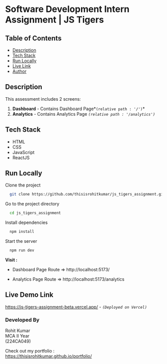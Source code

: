 
# Software Development Intern Assignment | JS Tigers

## Table of Contents

* [Description](#desc)
* [Tech Stack](#tech)
* [Run Locally](#install)
* [Live Link](#live)
* [Author](#author)


## <a id="desc"></a> Description

This assessment includes 2 screens:
1. **Dashboard** - Contains Dashboard Page*`(relative path : '/')`*
2. **Analytics** - Contains Analytics Page *`(relative path : '/analytics')`*


## <a id="tech"></a> Tech Stack

- HTML <br/>
- CSS <br/>
- JavaScript <br/>
- ReactJS


## <a id="install"></a> Run Locally

Clone the project

```bash
  git clone https://github.com/thisisrohitkumar/js_tigers_assignment.git
```

Go to the project directory

```bash
  cd js_tigers_assignment
```

Install dependencies

```bash
  npm install
```

Start the server

```bash
  npm run dev
```

**Visit :**
- Dashboard Page Route => http://localhost:5173/

- Analytics Page Route => http://localhost:5173/analytics


## <a id="live"></a> Live Demo Link

https://js-tigers-assignment-beta.vercel.app/ - *`(Deployed on Vercel)`*

### <a id="author"></a>Developed By

Rohit Kumar <br/>
MCA II Year <br/>
(224CA049) <br/>

Check out my portfolio : <br/>
https://thisisrohitkumar.github.io/portfolio/
